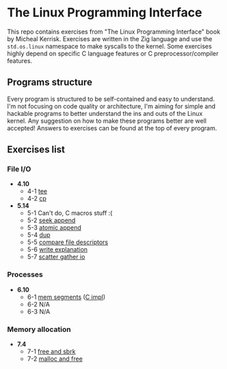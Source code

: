 # The Linux Programming Interface

This repo contains exercises from "The Linux Programming Interface" book
by Micheal Kerrisk.
Exercises are written in the Zig language and use the `std.os.linux`
namespace to make syscalls to the kernel. Some exercises highly depend
on specific C language features or C preprocessor/compiler features.

## Programs structure
Every program is structured to be self-contained and easy to understand.
I'm not focusing on code quality or architecture, I'm aiming for simple
and hackable programs to better understand the ins and outs of the Linux
kernel.
Any suggestion on how to make these programs better are well accepted!
Answers to exercises can be found at the top of every program.

## Exercises list

### File I/O
- **4.10** 
    - 4-1 [tee](file_io/tee.zig)
    - 4-2 [cp](file_io/cp.zig)
- **5.14** 
    - 5-1 Can't do, C macros stuff :(
    - 5-2 [seek append](file_io/sa.zig)
    - 5-3 [atomic append](file_io/aa.zig)
    - 5-4 [dup](file_io/dup.zig)
    - 5-5 [compare file descriptors](file_io/cfd.zig)
    - 5-6 [write explanation](file_io/we.zig)
    - 5-7 [scatter gather io](file_io/sgio.zig)

### Processes
- **6.10**
    - 6-1 [mem segments](processes/mem_segments.zig) ([C impl](processes/mem_segments.c))
    - 6-2 N/A
    - 6-3 N/A

### Memory allocation
- **7.4**
    - 7-1 [free and sbrk](memory_allocation/free_and_sbrk.zig)
    - 7-2 [malloc and free](memory_allocation/mf.zig)
